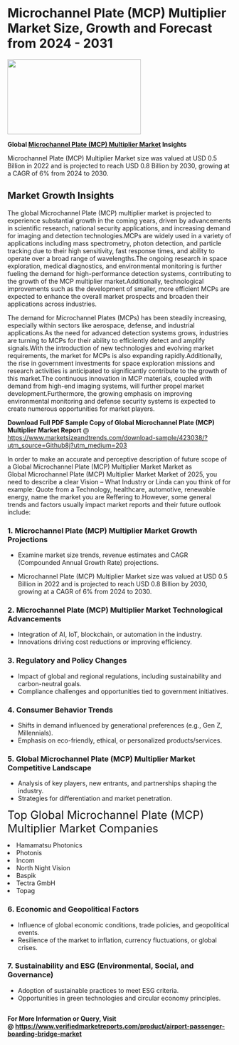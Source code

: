 <H1>Microchannel Plate (MCP) Multiplier Market Size, Growth and Forecast from 2024 - 2031</H1><img class="aligncenter size-medium wp-image-584254" src="https://thirdeyenews.in/wp-content/uploads/2024/09/Global-Market-Research-300x168.jpeg" alt="" width="300" height="168" /><p><strong>Global&nbsp;<a href="https://www.marketsizeandtrends.com/download-sample/423038/?utm_source=Github8j?utm_medium=203">Microchannel Plate (MCP) Multiplier Market</a> Insights</strong></p><p>Microchannel Plate (MCP) Multiplier Market size was valued at USD 0.5 Billion in 2022 and is projected to reach USD 0.8 Billion by 2030, growing at a CAGR of 6% from 2024 to 2030.</p><p><h2>Market Growth Insights</h2> <p>The global Microchannel Plate (MCP) multiplier market is projected to experience substantial growth in the coming years, driven by advancements in scientific research, national security applications, and increasing demand for imaging and detection technologies.MCPs are widely used in a variety of applications including mass spectrometry, photon detection, and particle tracking due to their high sensitivity, fast response times, and ability to operate over a broad range of wavelengths.The ongoing research in space exploration, medical diagnostics, and environmental monitoring is further fueling the demand for high-performance detection systems, contributing to the growth of the MCP multiplier market.Additionally, technological improvements such as the development of smaller, more efficient MCPs are expected to enhance the overall market prospects and broaden their applications across industries.</p> <p>The demand for Microchannel Plates (MCPs) has been steadily increasing, especially within sectors like aerospace, defense, and industrial applications.As the need for advanced detection systems grows, industries are turning to MCPs for their ability to efficiently detect and amplify signals.With the introduction of new technologies and evolving market requirements, the market for MCPs is also expanding rapidly.Additionally, the rise in government investments for space exploration missions and research activities is anticipated to significantly contribute to the growth of this market.The continuous innovation in MCP materials, coupled with demand from high-end imaging systems, will further propel market development.Furthermore, the growing emphasis on improving environmental monitoring and defense security systems is expected to create numerous opportunities for market players.</p><p><span class=""><strong>Download Full PDF Sample Copy of Global Microchannel Plate (MCP) Multiplier Market Report</strong> @ <a href="https://www.marketsizeandtrends.com/download-sample/423038/?utm_source=Github8j?utm_medium=203" target="_blank">https://www.marketsizeandtrends.com/download-sample/423038/?utm_source=Github8j?utm_medium=203</a></span></p><p>In order to make an accurate and perceptive description of future scope of a Global&nbsp;Microchannel Plate (MCP) Multiplier Market Market as Global&nbsp;Microchannel Plate (MCP) Multiplier Market Market of 2025, you need to describe a clear Vision &ndash; What Industry or Linda can you think of for example: Quote from a Technology, healthcare, automotive, renewable energy, name the market you are Reffering to.However, some general trends and factors usually impact market reports and their future outlook include:</p><h3>1.&nbsp;<strong>Microchannel Plate (MCP) Multiplier Market Growth Projections</strong></h3><ul><li>Examine market size trends, revenue estimates and CAGR (Compounded Annual Growth Rate) projections.</li><li><p>Microchannel Plate (MCP) Multiplier Market size was valued at USD 0.5 Billion in 2022 and is projected to reach USD 0.8 Billion by 2030, growing at a CAGR of 6% from 2024 to 2030.</p></li></ul><h3>2.&nbsp;<strong>Microchannel Plate (MCP) Multiplier Market Technological Advancements</strong></h3><ul><li>Integration of AI, IoT, blockchain, or automation in the industry.</li><li>Innovations driving cost reductions or improving efficiency.</li></ul><h3>3.&nbsp;<strong>Regulatory and Policy Changes</strong></h3><ul><li>Impact of global and regional regulations, including sustainability and carbon-neutral goals.</li><li>Compliance challenges and opportunities tied to government initiatives.</li></ul><h3>4.&nbsp;<strong>Consumer Behavior Trends</strong></h3><ul><li>Shifts in demand influenced by generational preferences (e.g., Gen Z, Millennials).</li><li>Emphasis on eco-friendly, ethical, or personalized products/services.</li></ul><h3>5.&nbsp;<strong>Global Microchannel Plate (MCP) Multiplier Market Competitive Landscape</strong></h3><ul><li>Analysis of key players, new entrants, and partnerships shaping the industry.</li><li>Strategies for differentiation and market penetration.</li></ul><p data-pm-slice="1 1 []"><span style="color: inherit; font-family: inherit; font-size: 25px;">Top Global Microchannel Plate (MCP) Multiplier Market Companies</span></p><div class="" data-test-id=""><p><li>Hamamatsu Photonics</li><li> Photonis</li><li> Incom</li><li> North Night Vision</li><li> Baspik</li><li> Tectra GmbH</li><li> Topag</li></p></div><h3>6.&nbsp;<strong>Economic and Geopolitical Factors</strong></h3><ul><li>Influence of global economic conditions, trade policies, and geopolitical events.</li><li>Resilience of the market to inflation, currency fluctuations, or global crises.</li></ul><h3>7.&nbsp;<strong>Sustainability and ESG (Environmental, Social, and Governance)</strong></h3><ul><li>Adoption of sustainable practices to meet ESG criteria.</li><li>Opportunities in green technologies and circular economy principles.</li></ul><h2><strong style="font-size: 14px;">For More Information or Query, Visit @&nbsp;</strong><a style="background-color: #ffffff; font-size: 14px;" href="https://www.marketsizeandtrends.com/report/microchannel-plate-mcp-multiplier-market/" target="_blank">https://www.verifiedmarketreports.com/product/airport-passenger-boarding-bridge-market</a></h2>